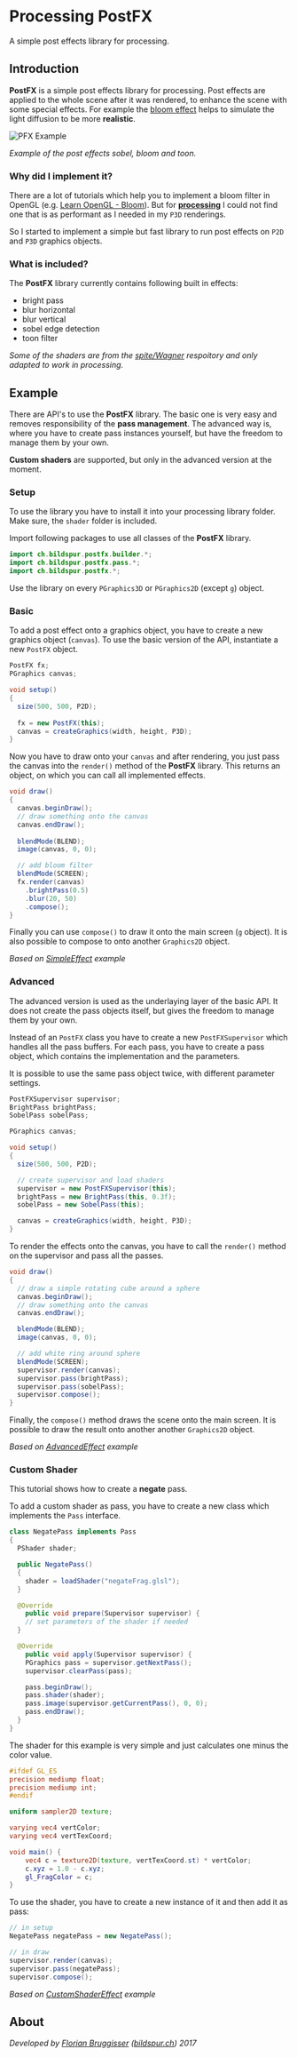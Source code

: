 # Processing PostFX
A simple post effects library for processing.

## Introduction

**PostFX** is a simple post effects library for processing. Post effects are applied to the whole scene after it was rendered, to enhance the scene with some special effects. For example the [bloom effect](https://en.wikipedia.org/wiki/Bloom_(shader_effect)) helps to simulate the light diffusion to be more **realistic**.

![PFX Example](readme/render-cube-fast.gif)

*Example of the post effects sobel, bloom and toon.*

### Why did I implement it?

There are a lot of tutorials which help you to implement a bloom filter in OpenGL (e.g. [Learn OpenGL - Bloom](https://learnopengl.com/#!Advanced-Lighting/Bloom)). But for **[processing](https://processing.org/)** I could not find one that is as performant as I needed in my `P3D` renderings.

So I started to implement a simple but fast library to run post effects on `P2D` and `P3D` graphics objects.

### What is included?

The **PostFX** library currently contains following built in effects:

* bright pass
* blur horizontal
* blur vertical
* sobel edge detection
* toon filter

*Some of the shaders are from the [spite/Wagner](https://github.com/spite/Wagner/) respoitory and only adapted to work in processing.*

## Example
There are API's to use the **PostFX** library. The basic one is very easy and removes responsibility of the **pass management**. The advanced way is, where you have to create pass instances yourself, but have the freedom to manage them by your own.

**Custom shaders** are supported, but only in the advanced version at the moment.

### Setup
To use the library you have to install it into your processing library folder. Make sure, the `shader` folder is included.

Import following packages to use all classes of the **PostFX** library.

```java
import ch.bildspur.postfx.builder.*;
import ch.bildspur.postfx.pass.*;
import ch.bildspur.postfx.*;
```

Use the library on every `PGraphics3D` or `PGraphics2D` (except `g`) object.

### Basic

To add a post effect onto a graphics object, you have to create a new graphics object (`canvas`). To use the basic version of the API, instantiate a new `PostFX` object.

```java
PostFX fx;
PGraphics canvas;

void setup()
{
  size(500, 500, P2D);
  
  fx = new PostFX(this);  
  canvas = createGraphics(width, height, P3D);
}
```
Now you have to draw onto your `canvas` and after rendering, you just pass the canvas into the `render()` method of the **PostFX** library. This returns an object, on which you can call all implemented effects.

```java
void draw()
{
  canvas.beginDraw();
  // draw something onto the canvas
  canvas.endDraw();
  
  blendMode(BLEND);
  image(canvas, 0, 0);

  // add bloom filter
  blendMode(SCREEN);
  fx.render(canvas)
    .brightPass(0.5)
    .blur(20, 50)
    .compose();
}
```

Finally you can use `compose()` to draw it onto the main screen (`g` object). It is also possible to compose to onto another `Graphics2D` object.

*Based on [SimpleEffect](examples/SimpleEffect/SimpleEffect.pde) example*

### Advanced
The advanced version is used as the underlaying layer of the basic API. It does not create the pass objects itself, but gives the freedom to manage them by your own.

Instead of an `PostFX` class you have to create a new `PostFXSupervisor` which handles all the pass buffers. For each pass, you have to create a pass object, which contains the implementation and the parameters.

It is possible to use the same pass object twice, with different parameter settings.

```java
PostFXSupervisor supervisor;
BrightPass brightPass;
SobelPass sobelPass;

PGraphics canvas;

void setup()
{
  size(500, 500, P2D);

  // create supervisor and load shaders
  supervisor = new PostFXSupervisor(this);
  brightPass = new BrightPass(this, 0.3f);
  sobelPass = new SobelPass(this); 

  canvas = createGraphics(width, height, P3D);
}
```

To render the effects onto the canvas, you have to call the `render()` method on the supervisor and pass all the passes.

```java
void draw()
{
  // draw a simple rotating cube around a sphere
  canvas.beginDraw();
  // draw something onto the canvas
  canvas.endDraw();

  blendMode(BLEND);
  image(canvas, 0, 0);

  // add white ring around sphere
  blendMode(SCREEN);
  supervisor.render(canvas);
  supervisor.pass(brightPass);
  supervisor.pass(sobelPass);
  supervisor.compose();
}
```
Finally, the `compose()` method draws the scene onto the main screen. It is possible to draw the result onto another another `Graphics2D` object.

*Based on [AdvancedEffect](examples/AdvancedEffect/AdvancedEffect.pde) example*

### Custom Shader
This tutorial shows how to create a **negate** pass.

To add a custom shader as pass, you have to create a new class which implements the `Pass` interface.

```java
class NegatePass implements Pass
{
  PShader shader;

  public NegatePass()
  {
    shader = loadShader("negateFrag.glsl");
  }

  @Override
    public void prepare(Supervisor supervisor) {
    // set parameters of the shader if needed
  }

  @Override
    public void apply(Supervisor supervisor) {
    PGraphics pass = supervisor.getNextPass();
    supervisor.clearPass(pass);

    pass.beginDraw();
    pass.shader(shader);
    pass.image(supervisor.getCurrentPass(), 0, 0);
    pass.endDraw();
  }
}
```

The shader for this example is very simple and just calculates one minus the color value.

```glsl
#ifdef GL_ES
precision mediump float;
precision mediump int;
#endif

uniform sampler2D texture;

varying vec4 vertColor;
varying vec4 vertTexCoord;

void main() {
    vec4 c = texture2D(texture, vertTexCoord.st) * vertColor;
    c.xyz = 1.0 - c.xyz;
    gl_FragColor = c;
}
```

To use the shader, you have to create a new instance of it and then add it as pass:

```java
// in setup
NegatePass negatePass = new NegatePass();

// in draw
supervisor.render(canvas);
supervisor.pass(negatePass);
supervisor.compose();
```

*Based on [CustomShaderEffect](examples/CustomShaderEffect/) example*

## About
*Developed by [Florian Bruggisser](https://github.com/cansik) ([bildspur.ch](https://bildspur.ch)) 2017*
